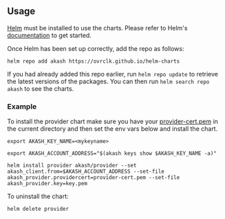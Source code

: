 ## Usage

[Helm](https://helm.sh) must be installed to use the charts. Please refer to
Helm's [documentation](https://helm.sh/docs) to get started.

Once Helm has been set up correctly, add the repo as follows:

```
helm repo add akash https://ovrclk.github.io/helm-charts
```

If you had already added this repo earlier, run `helm repo update` to retrieve
the latest versions of the packages. You can then run `helm search repo akash` to see the charts.

### Example

To install the provider chart make sure you have your [provider-cert.pem](https://docs.akash.network/operations/provider#creating-the-provider-on-the-blockchain) in the current directory and then set the env vars below and install the chart.

```
export AKASH_KEY_NAME=<mykeyname>

export AKASH_ACCOUNT_ADDRESS="$(akash keys show $AKASH_KEY_NAME -a)"

helm install provider akash/provider --set akash_client.from=$AKASH_ACCOUNT_ADDRESS --set-file akash_provider.providercert=provider-cert.pem --set-file akash_provider.key=key.pem
```

To uninstall the chart:

```
helm delete provider
```
